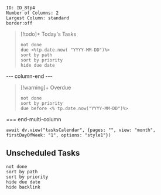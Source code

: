 
```start-multi-column
ID: ID_8tp4
Number of Columns: 2
Largest Column: standard
border:off
```

> [!todo]+ Today's Tasks
> ```tasks
> not done
> due <%tp.date.now( "YYYY-MM-DD")%>
> sort by path
> sort by priority
> hide due date 
>```

--- column-end ---

>[!warning]+  Overdue
>```tasks
>not done
>sort by priority 
>due before <% tp.date.now("YYYY-MM-DD")%>
>```

=== end-multi-column

```dataviewjs
await dv.view("tasksCalendar", {pages: "", view: "month", firstDayOfWeek: "1", options: "style1"})
```

## Unscheduled Tasks

```tasks
not done
sort by path
sort by priority
hide due date
hide backlink
```
